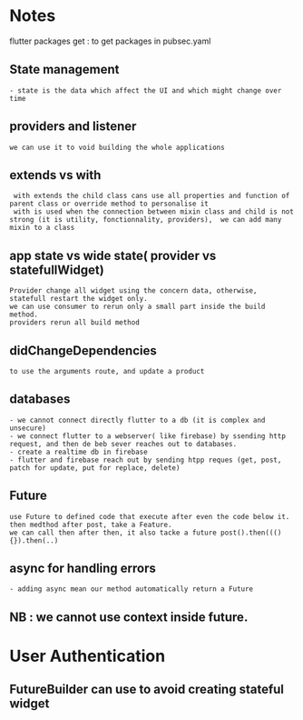 # Notes
flutter packages get : to get packages in pubsec.yaml
## State management 
    - state is the data which affect the UI and which might change over time
## providers and listener
    we can use it to void building the whole applications
## extends vs with
     with extends the child class cans use all properties and function of parent class or override method to personalise it
     with is used when the connection between mixin class and child is not strong (it is utility, fonctionnality, providers),  we can add many mixin to a class 
## app state vs wide state( provider vs statefullWidget)
    Provider change all widget using the concern data, otherwise, statefull restart the widget only.
    we can use consumer to rerun only a small part inside the build method.
    providers rerun all build method
## didChangeDependencies
    to use the arguments route, and update a product
## databases
    - we cannot connect directly flutter to a db (it is complex and unsecure)
    - we connect flutter to a webserver( like firebase) by ssending http request, and then de beb sever reaches out to databases.
    - create a realtime db in firebase
    - flutter and firebase reach out by sending htpp reques (get, post, patch for update, put for replace, delete)
## Future
    use Future to defined code that execute after even the code below it.
    then medthod after post, take a Feature.
    we can call then after then, it also tacke a future post().then(((){}).then(..)
## async for handling errors
    - adding async mean our method automatically return a Future
## NB : we cannot use context inside future.

# User Authentication 

## FutureBuilder can use to avoid creating stateful widget
